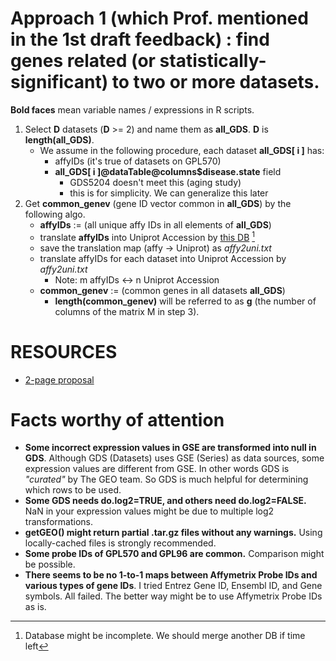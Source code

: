 
# Approach 1 (which Prof. mentioned in the 1st draft feedback) : find genes related (or statistically-significant) to two or more datasets.

**Bold faces** mean variable names / expressions in R scripts.

1.	Select **D** datasets (**D** >= 2) and name them as **all_GDS**. **D** is **length(all_GDS)**.
	- We assume in the following procedure, each dataset **all_GDS[ i ]** has:
		+ affyIDs (it's true of datasets on GPL570)
		+ **all_GDS[ i ]@dataTable@columns$disease.state** field
			- GDS5204 doesn't meet this (aging study)
			- this is for simplicity. We can generalize this later
2.	Get **common_genev** (gene ID vector common in **all_GDS**) by the following algo.
	- **affyIDs** := (all unique affy IDs in all elements of **all_GDS**)
	- translate **affyIDs** into Uniprot Accession by [this DB](https://biodbnet-abcc.ncifcrf.gov/db/db2db.php) [^1]
	- save the translation map (affy -> Uniprot) as *affy2uni.txt*
	- translate affyIDs for each dataset into Uniprot Accession by *affy2uni.txt*
	  + Note: m affyIDs <-> n Uniprot Accession
	- **common_genev** := (common genes in all datasets **all_GDS**)
	  + **length(common_genev)** will be referred to as **g** (the number of columns of the matrix M in step 3).


[^1]: Database might be incomplete. We should merge another DB if time left

# RESOURCES

+ [2-page proposal](https://docs.google.com/document/d/1WH9bjXNLgi4JiFfaLSqGhYR2SLK-xyDZ1bOGP8bEDcI/edit)

# Facts worthy of attention
+ **Some incorrect expression values in GSE are transformed into null in GDS**. Although GDS (Datasets) uses GSE (Series) as data sources, some expression values are different from GSE. In other words GDS is *"curated"* by The GEO team. So GDS is much helpful for determining which rows to be used.
+ **Some GDS needs do.log2=TRUE, and others need do.log2=FALSE.** NaN in your expression values might be due to multiple log2 transformations.
+ **getGEO() might return partial .tar.gz files without any warnings.** Using locally-cached files is strongly recommended.
+ **Some probe IDs of GPL570 and GPL96 are common.** Comparison might be possible.
+ **There seems to be no 1-to-1 maps between Affymetrix Probe IDs and various types of gene IDs**. I tried Entrez Gene ID, Ensembl ID, and Gene symbols. All failed. The better way might be to use Affymetrix Probe IDs as is.
